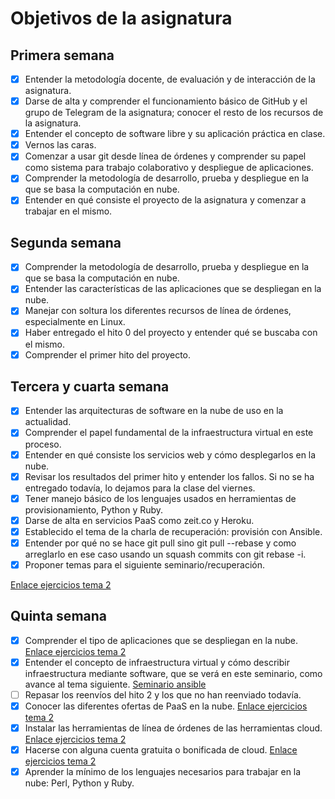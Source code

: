 # Objetivos de la asignatura

## Primera semana

- [x] Entender la metodología docente, de evaluación y de interacción de la asignatura.
- [x] Darse de alta y comprender el funcionamiento básico de GitHub y el grupo de Telegram de la asignatura; conocer el resto de los recursos de la asignatura.
- [x] Entender el concepto de software libre y su aplicación práctica en clase.
- [x] Vernos las caras.
- [x] Comenzar a usar git desde línea de órdenes y comprender su papel como sistema para trabajo colaborativo y despliegue de aplicaciones.
- [x] Comprender la metodología de desarrollo, prueba y despliegue en la que se basa la computación en nube.
- [x] Entender en qué consiste el proyecto de la asignatura y comenzar a trabajar en el mismo.

## Segunda semana

- [x] Comprender la metodología de desarrollo, prueba y despliegue en la que se basa la computación en nube.
- [x] Entender las características de las aplicaciones que se despliegan en la nube.
- [x] Manejar con soltura los diferentes recursos de línea de órdenes, especialmente en Linux.
- [x] Haber entregado el hito 0 del proyecto y entender qué se buscaba con el mismo.
- [x] Comprender el primer hito del proyecto.

## Tercera y cuarta semana

- [x] Entender las arquitecturas de software en la nube de uso en la actualidad.
- [x] Comprender el papel fundamental de la infraestructura virtual en este proceso.
- [x] Entender en qué consiste los servicios web y cómo desplegarlos en la nube.
- [x] Revisar los resultados del primer hito y entender los fallos. Si no se ha entregado todavía, lo dejamos para la clase del viernes.
- [x] Tener manejo básico de los lenguajes usados en herramientas de provisionamiento, Python y Ruby.
- [x] Darse de alta en servicios PaaS como zeit.co y Heroku.
- [x] Establecido el tema de la charla de recuperación: provisión con Ansible.
- [x] Entender por qué no se hace git pull sino git pull --rebase y como arreglarlo en ese caso usando un squash commits con git rebase -i.
- [x] Proponer temas para el siguiente seminario/recuperación.

[Enlace ejercicios tema 2](https://github.com/mesagon/Ejercicios-CC/blob/master/Tema-2.md)

## Quinta semana

- [x] Comprender el tipo de aplicaciones que se despliegan en la nube. [Enlace ejercicios tema 2](https://github.com/mesagon/Ejercicios-CC/blob/master/Tema-2.md)
- [x] Entender el concepto de infraestructura virtual y cómo describir infraestructura mediante software, que se verá en este seminario, como avance al tema siguiente. [Seminario ansible](https://www.meetup.com/es-ES/Granada-Geek/events/255973562/)
- [ ] Repasar los reenvíos del hito 2 y los que no han reenviado todavía.
- [x] Conocer las diferentes ofertas de PaaS en la nube. [Enlace ejercicios tema 2](https://github.com/mesagon/Ejercicios-CC/blob/master/Tema-2.md)
- [x] Instalar las herramientas de línea de órdenes de las herramientas cloud. [Enlace ejercicios tema 2](https://github.com/mesagon/Ejercicios-CC/blob/master/Tema-2.md)
- [x] Hacerse con alguna cuenta gratuita o bonificada de cloud. [Enlace ejercicios tema 2](https://github.com/mesagon/Ejercicios-CC/blob/master/Tema-2.md)
- [x] Aprender la mínimo de los lenguajes necesarios para trabajar en la nube: Perl, Python y Ruby.
